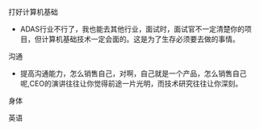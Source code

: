 打好计算机基础
- ADAS行业不行了，我也能去其他行业，面试时，面试官不一定清楚你的项目，但计算机基础技术一定会面的。这是为了生存必须要去做的事情。

沟通
- 提高沟通能力，怎么销售自己，对啊，自己就是一个产品，怎么销售自己呢,CEO的演讲往往让你觉得前途一片光明，而技术研究往往让你深刻。

身体

英语

